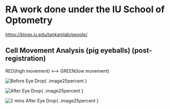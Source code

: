 # RA work done under the IU School of Optometry

https://blogs.iu.edu/tankamlab/people/

## Cell Movement Analysis (pig eyeballs) (post-registration)

RED(high movement) <--> GREEN(low movement)

![Before Eye Drop](https://github.com/AKA2320/OCT_RA/blob/main/pig_eyeball/before_reduced.gif){ .image25percent }

![After Eye Drop](https://github.com/AKA2320/OCT_RA/blob/main/pig_eyeball/after_reduced.gif){ .image25percent }

![2 mins After Eye Drop](https://github.com/AKA2320/OCT_RA/blob/main/pig_eyeball/after_2min_reduced.gif){ .image25percent }

